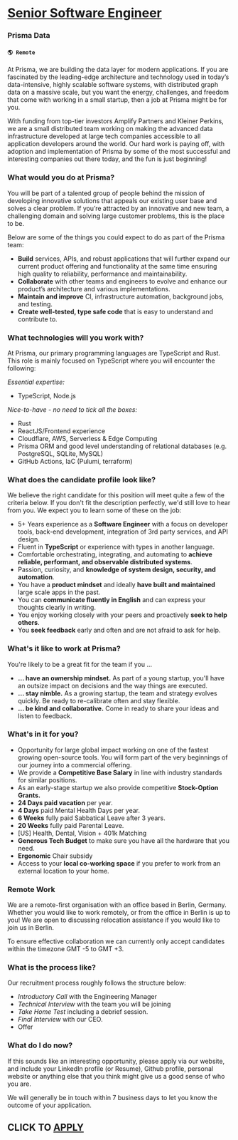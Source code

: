 # [Senior Software Engineer](https://www.remotewlb.com/apply/senior-software-engineer-113371)  
### Prisma Data  
#### `🌎 Remote`  

At Prisma, we are building the data layer for modern applications. If you are fascinated by the leading-edge architecture and technology used in today’s data-intensive, highly scalable software systems, with distributed graph data on a massive scale, but you want the energy, challenges, and freedom that come with working in a small startup, then a job at Prisma might be for you.

With funding from top-tier investors Amplify Partners and Kleiner Perkins, we are a small distributed team working on making the advanced data infrastructure developed at large tech companies accessible to all application developers around the world. Our hard work is paying off, with adoption and implementation of Prisma by some of the most successful and interesting companies out there today, and the fun is just beginning!

### What would you do at Prisma?

You will be part of a talented group of people behind the mission of developing innovative solutions that appeals our existing user base and solves a clear problem. If you’re attracted by an innovative and new team, a challenging domain and solving large customer problems, this is the place to be.

Below are some of the things you could expect to do as part of the Prisma team:

  * **Build** services, APIs, and robust applications that will further expand our current product offering and functionality at the same time ensuring high quality to reliability, performance and maintainability.
  * **Collaborate** with other teams and engineers to evolve and enhance our product’s architecture and various implementations.
  * **Maintain and improve** CI, infrastructure automation, background jobs, and testing.
  * **Create well-tested, type safe code** that is easy to understand and contribute to.

### What technologies will you work with?

At Prisma, our primary programming languages are TypeScript and Rust. This role is mainly focused on TypeScript where you will encounter the following:

_Essential expertise:_

  * TypeScript, Node.js

_Nice-to-have - no need to tick all the boxes:_

  * Rust
  * ReactJS/Frontend experience
  * Cloudflare, AWS, Serverless & Edge Computing
  * Prisma ORM and good level understanding of relational databases (e.g. PostgreSQL, SQLite, MySQL)
  * GitHub Actions, IaC (Pulumi, terraform)

### What does the candidate profile look like?

We believe the right candidate for this position will meet quite a few of the criteria below. If you don't fit the description perfectly, we'd still love to hear from you. We expect you to learn some of these on the job:

  * 5+ Years experience as a **Software Engineer** with a focus on developer tools, back-end development, integration of 3rd party services, and API design.
  * Fluent in **TypeScript** or experience with types in another language.
  * Comfortable orchestrating, integrating, and automating to **achieve reliable, performant, and observable distributed systems**.
  * Passion, curiosity, and **knowledge of system design, security, and automation**.
  * You have a **product mindset** and ideally **have built and maintained** large scale apps in the past.
  * You can **communicate fluently in English** and can express your thoughts clearly in writing.
  * You enjoy working closely with your peers and proactively **seek to help others**.
  * You **seek feedback** early and often and are not afraid to ask for help.

### What's it like to work at Prisma?

You're likely to be a great fit for the team if you ...

  * **... have an ownership mindset.** As part of a young startup, you'll have an outsize impact on decisions and the way things are executed.
  * **... stay nimble.** As a growing startup, the team and strategy evolves quickly. Be ready to re-calibrate often and stay flexible.
  * **... be kind and collaborative.** Come in ready to share your ideas and listen to feedback.

### What's in it for you?

  * Opportunity for large global impact working on one of the fastest growing open-source tools. You will form part of the very beginnings of our journey into a commercial offering.
  * We provide a **Competitive Base Salary** in line with industry standards for similar positions.
  * As an early-stage startup we also provide competitive **Stock-Option Grants.**
  * **24 Days paid vacation** per year.
  * **4 Days** paid Mental Health Days per year.
  * **6 Weeks** fully paid Sabbatical Leave after 3 years.
  * **20 Weeks** fully paid Parental Leave.
  * [US] Health, Dental, Vision + 401k Matching
  * **Generous Tech Budget** to make sure you have all the hardware that you need.
  * **Ergonomic** Chair subsidy
  * Access to your **local co-working space** if you prefer to work from an external location to your home.

### Remote Work

We are a remote-first organisation with an office based in Berlin, Germany. Whether you would like to work remotely, or from the office in Berlin is up to you! We are open to discussing relocation assistance if you would like to join us in Berlin.

To ensure effective collaboration we can currently only accept candidates within the timezone GMT -5 to GMT +3.

### What is the process like?

Our recruitment process roughly follows the structure below:

  * _Introductory_ _Call_ with the Engineering Manager
  * _Technical Interview_ with the team you will be joining
  * _Take Home Test_ including a debrief session.
  * _Final Interview_ with our CEO.
  * Offer

### What do I do now?

If this sounds like an interesting opportunity, please apply via our website, and include your LinkedIn profile (or Resume), Github profile, personal website or anything else that you think might give us a good sense of who you are.

We will generally be in touch within 7 business days to let you know the outcome of your application.

  
## CLICK TO [APPLY](https://www.remotewlb.com/apply/senior-software-engineer-113371)

